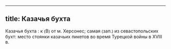 
---
title: Казачья бухта
---
Казачья бухта
: к ⦅В⦆ от м. Херсонес; самая ⦅зап.⦆ из севастопольских бухт: место стоянки казачьих пикетов во время Турецкой войны в XVIII в.
